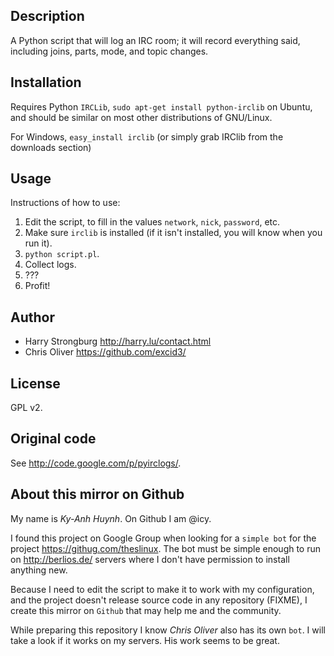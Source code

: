 ## Description

A Python script that will log an IRC room; it will record everything said,
including joins, parts, mode, and topic changes.

## Installation

Requires Python `IRCLib`, `sudo apt-get install python-irclib` on Ubuntu,
and should be similar on most other distributions of GNU/Linux.

For Windows, `easy_install irclib`
(or simply grab IRClib from the downloads section)

## Usage

Instructions of how to use:

1. Edit the script, to fill in the values `network`, `nick`, `password`, etc.
2. Make sure `irclib` is installed (if it isn't installed, you will know when you run it).
3. `python script.pl`.
4. Collect logs.
5. ???
6. Profit!

## Author

* Harry Strongburg <http://harry.lu/contact.html>
* Chris Oliver <https://github.com/excid3/>

## License

GPL v2.

## Original code

See <http://code.google.com/p/pyirclogs/>.

## About this mirror on Github

My name is *Ky-Anh Huynh*. On Github I am @icy.

I found this project on Google Group when looking for a `simple bot`
for the project <https://githug.com/theslinux>. The bot must be simple
enough to run on <http://berlios.de/> servers where I don't have permission
to install anything new.

Because I need to edit the script to make it to work with my configuration,
and the project doesn't release source code in any repository (FIXME),
I create this mirror on `Github` that may help me and the community.

While preparing this repository I know *Chris Oliver* also has its own `bot`.
I will take a look if it works on my servers. His work seems to be great.
